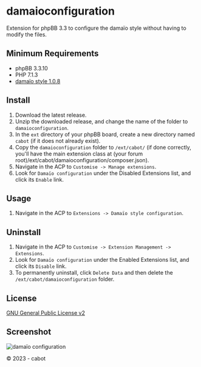 # damaioconfiguration
Extension for phpBB 3.3 to configure the damaïo style without having to modify the files.

## Minimum Requirements
* phpBB 3.3.10
* PHP 7.1.3
* [damaïo style 1.0.8](https://github.com/cabot/damaio)

## Install
1. Download the latest release.
2. Unzip the downloaded release, and change the name of the folder to `damaioconfiguration`.
3. In the `ext` directory of your phpBB board, create a new directory named `cabot` (if it does not already exist).
4. Copy the `damaioconfiguration` folder to `/ext/cabot/` (if done correctly, you'll have the main extension class at (your forum root)/ext/cabot/damaioconfiguration/composer.json).
5. Navigate in the ACP to `Customise -> Manage extensions`.
6. Look for `Damaïo configuration` under the Disabled Extensions list, and click its `Enable` link.

## Usage
1. Navigate in the ACP to `Extensions -> Damaïo style configuration`.

## Uninstall
1. Navigate in the ACP to `Customise -> Extension Management -> Extensions`.
2. Look for `Damaïo configuration` under the Enabled Extensions list, and click its `Disable` link.
3. To permanently uninstall, click `Delete Data` and then delete the `/ext/cabot/damaioconfiguration` folder.

## License
[GNU General Public License v2](http://opensource.org/licenses/GPL-2.0)

## Screenshot
![damaïo configuration](https://github.com/cabot/damaioconfiguration/assets/6350179/246daa4e-7fc8-4bb3-a23f-a42744d51f66)

© 2023 - cabot
